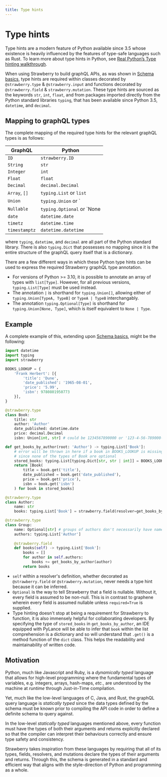 ```yaml
---
title: Type hints
---
```


# Type hints

Type hints are a modern feature of Python available since 3.5 whose existence is heavily influenced by the features of type-safe languages such as Rust. To learn more about type hints in Python, see [Real Python’s Type hinting walkthrough](https://realpython.com/lessons/type-hinting/).

When using Strawberry to build graphQL APIs, as was shown in [Schema basics](https://strawberry.rocks/docs/general/schema-basics), type hints are required within classes decorated by `@strawberry.type` & `@strawberry.input` and functions decorated by `@strawberry.field` & `strawberry.mutation`. These type hints are sourced as the keywords `str`, `int`, `float`, and from packages imported directly from the Python standard libraries `typing`, that has been available since Python 3.5, `datetime`, and `decimal`.

## Mapping to graphQL types

The complete mapping of the required type hints for the relevant graphQL types is as follows:

| GraphQL         | Python                        |
| --------------- | ----------------------------- |
| `ID`            | `strawberry.ID`               |
| `String`        | `str`                         |
| `Integer`       | `int`                         |
| `Float`         | `float`                       |
| `Decimal`       | `decimal.Decimal`             |
| `Array`, `[]`   | `typing.List` or `list`       |
| `Union`         | `typing.Union` or `|`         |
| `Nullable`      | `typing.Optional` or `None |` |
| `date`          | `datetime.date`               |
| `timetz`        | `datetime.time`               |
| `timestamptz`   | `datetime.datetime`           |

where `typing`, `datetime`, and `decimal` are all part of the Python standard library. There is also `typing.Dict` that possesses no mapping since it is the entire structure of the graphQL query itself that is a dictionary.

There are a few different ways in which these Python type hints can be used to express the required Strawberry graphQL type annotation.
- For versions of Python >= 3.10, it is possible to annotate an array of types with `list[Type]`. However, for all previous versions, `typing.List[Type]` must be used instead.
- The annotation `|` is shorthand for `typing.Union[]`, allowing either of `typing.Union[TypeA, TypeB]` or `TypeA | TypeB` interchangably.
- The annotation `typing.Optional[Type]` is shorthand for `typing.Union[None, Type]`, which is itself equivalent to `None | Type`.

## Example

A complete example of this, extending upon [Schema basics](https://strawberry.rocks/docs/general/schema-basics), might be the following:

```python
import datetime
import typing
import strawberry

BOOKS_LOOKUP = {
    'Frank Herbert': [{
        'title': 'Dune',
        'date_published': '1965-08-01',
        'price': '5.99',
        'isbn': 9780801950773
    }],
}

@strawberry.type
class Book:
    title: str
    author: 'Author'
    date_published: datetime.date
    price: decimal.Decimal
    isbn: Union[int, str] # could be 1234567890000 or '123-4-56-789000-0'

def get_books_by_author(root: 'Author') -> typing.List['Book']:
    # error will be thrown in here if a book in BOOKS_LOOKUP is missing a field
    # since none of the types of Book are optional
    stored_books: typing.List[typing.Dict[str, str | int]] = BOOKS_LOOKUP[root.name]
    return [Book(
        title = book.get('title'),
        date_published = book.get('date_published'),
        price = book.get('price'),
        isbn = book.get('isbn')
    ) for book in stored_books]

@strawberry.type
class Author:
    name: str
    books: typing.List['Book'] = strawberry.field(resolver=get_books_by_author)

@strawberry.type
class Group:
    name: Optional[str] # groups of authors don't necessarily have names
    authors: typing.List['Author']
    
    @strawberry.field
    def books(self) -> typing.List['Book']:
        books = []
        for author in self.authors:
            books += get_books_by_author(author)
        return books

```
- `self` within a resolver's definition, whether decorated as `@strawberry.field` or `@strawberry.mutation`, never needs a type hint because it can be inferred.
- `Optional` is the way to tell Strawberry that a field is nullable. Without it, every field is assumed to be non-null. This is in contrast to graphene wherein every field is assumed nullable unless `required=True` is supplied.
- Type hinting doesn't stop at being a requirement for Strawberry to function, it is also immensely helpful for collaborating developers. By specifying the type of `stored_books` in `get_books_by_author`, an IDE equipped with PyLance will be able to infer that `book` within the list comprehension is a dictionary and so will understand that `.get()` is a method function of the `dict` class. This helps the readability and maintainability of written code.

## Motivation

Python, much like Javascript and Ruby, is a _dynamically typed_ language that allows for high-level programming where the fundamental types of variables, e.g. integers, arrays, hash-maps, _etc._, are understood by the machine at _runtime_ through Just-in-Time compilation.

Yet, much like the low-level languages of C, Java, and Rust, the graphQL query language is _statically typed_ since the data types defined by the schema must be known prior to compiling the API code in order to define a definite schema to query against.

In the low-level _statically typed_ languages mentioned above, every function must have the types of both their arguments and returns explicitly declared so that the compiler can interpret their behaviours correctly and ensure type safety and consistency.

Strawberry takes inspiration from these languages by requiring that all of its types, fields, resolvers, and mutations declare the types of their arguments and returns. Through this, the schema is generated in a standard and efficient way that aligns with the style-direction of Python and programming as a whole.
